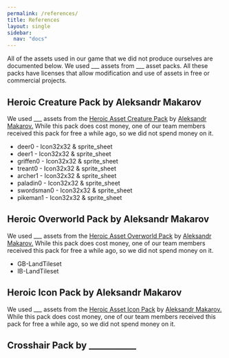 ```yaml
---
permalink: /references/
title: References
layout: single
sidebar: 
  nav: "docs"
---
```


All of the assets used in our game that we did not produce ourselves are documented below. We used ___ assets from ___ asset packs. All these packs have licenses that allow modification and use of assets in free or commercial projects.


## Heroic Creature Pack by Aleksandr Makarov
We used ___ assets from the [Heroic Asset Creature Pack](https://iknowkingrabbit.itch.io/heroic-creature-pack) by [Aleksandr Makarov.](https://iknowkingrabbit.itch.io/) While this pack does cost money, one of our team members received this pack for free a while ago, so we did not spend money on it. 
- deer0 - Icon32x32 & sprite_sheet
- deer1 - Icon32x32 & sprite_sheet
- griffen0 - Icon32x32 & sprite_sheet
- treant0 - Icon32x32 & sprite_sheet
- archer1 - Icon32x32 & sprite_sheet
- paladin0 - Icon32x32 & sprite_sheet
- swordsman0 - Icon32x32 & sprite_sheet
- pikeman1 - Icon32x32 & sprite_sheet

## Heroic Overworld Pack by Aleksandr Makarov
We used ___ assets from the [Heroic Asset Overworld Pack](https://iknowkingrabbit.itch.io/heroic-overworld) by [Aleksandr Makarov.](https://iknowkingrabbit.itch.io/) While this pack does cost money, one of our team members received this pack for free a while ago, so we did not spend money on it. 
- GB-LandTileset
- IB-LandTileset

## Heroic Icon Pack by Aleksandr Makarov
We used ___ assets from the [Heroic Asset Icon Pack](https://iknowkingrabbit.itch.io/heroic-icon-pack) by [Aleksandr Makarov.](https://iknowkingrabbit.itch.io/) While this pack does cost money, one of our team members received this pack for free a while ago, so we did not spend money on it. 


## Crosshair Pack by ___________

